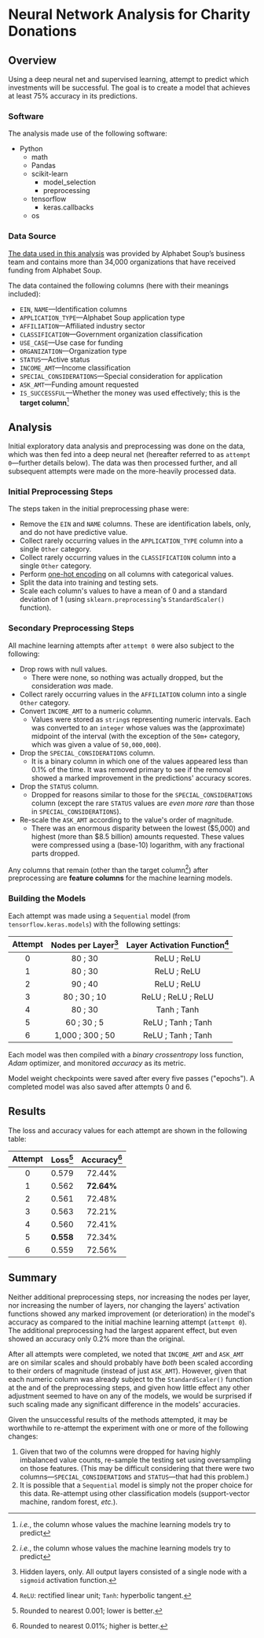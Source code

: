 # Neural Network Analysis for Charity Donations

## Overview

Using a deep neural net and supervised learning, attempt to predict which investments will be successful. The goal is to create a model that achieves at least 75% accuracy in its predictions.

### Software

The analysis made use of the following software:
- Python
  - math
  - Pandas
  - scikit-learn
    - model_selection
    - preprocessing
  - tensorflow
    - keras.callbacks
  - os

### Data Source

[The data used in this analysis](./Resources/charity_data.csv) was provided by Alphabet Soup’s business team and contains more than 34,000 organizations that have received funding from Alphabet Soup.

The data contained the following columns (here with their meanings included):
- `EIN`, `NAME`—Identification columns
- `APPLICATION_TYPE`—Alphabet Soup application type
- `AFFILIATION`—Affiliated industry sector
- `CLASSIFICATION`—Government organization classification
- `USE_CASE`—Use case for funding
- `ORGANIZATION`—Organization type
- `STATUS`—Active status
- `INCOME_AMT`—Income classification
- `SPECIAL_CONSIDERATIONS`—Special consideration for application
- `ASK_AMT`—Funding amount requested
- `IS_SUCCESSFUL`—Whether the money was used effectively; this is the **target column**[^target]

[^target]: _i.e._, the column whose values the machine learning models try to predict

## Analysis

Initial exploratory data analysis and preprocessing was done on the data, which was then fed into a deep neural net (hereafter referred to as `attempt 0`—further details below). The data was then processed further, and all subsequent attempts were made on the more-heavily processed data.

### Initial Preprocessing Steps

The steps taken in the initial preprocessing phase were:
- Remove the `EIN` and `NAME` columns. These are identification labels, only, and do not have predictive value.
- Collect rarely occurring values in the `APPLICATION_TYPE` column into a single `Other` category.
- Collect rarely occurring values in the `CLASSIFICATION` column into a single `Other` category.
- Perform [one-hot encoding](https://hackernoon.com/what-is-one-hot-encoding-why-and-when-do-you-have-to-use-it-e3c6186d008f) on all columns with categorical values.
- Split the data into training and testing sets.
- Scale each column's values to have a mean of 0 and a standard deviation of 1 (using `sklearn.preprocessing`'s `StandardScaler()` function).

### Secondary Preprocessing Steps

All machine learning attempts after `attempt 0` were also subject to the following:
- Drop rows with null values.
  - There were none, so nothing was actually dropped, but the consideration _was_ made.
- Collect rarely occurring values in the `AFFILIATION` column into a single `Other` category.
- Convert `INCOME_AMT` to a numeric column.
  - Values were stored as `string`s representing numeric intervals. Each was converted to an `integer` whose values was the (approximate) midpoint of the interval (with the exception of the `50m+` category, which was given a value of `50,000,000`).
- Drop the `SPECIAL_CONSIDERATIONS` column.
  - It is a binary column in which one of the values appeared less than 0.1% of the time. It was removed primary to see if the removal showed a marked improvement in the predictions' accuracy scores.
- Drop the `STATUS` column.
  - Dropped for reasons similar to those for the `SPECIAL_CONSIDERATIONS` column (except the rare `STATUS` values are _even more rare_ than those in `SPECIAL_CONSIDERATIONS`).
- Re-scale the `ASK_AMT` according to the value's order of magnitude.
  - There was an enormous disparity between the lowest ($5,000) and highest (more than $8.5 billion) amounts requested. These values were compressed using a (base-10) logarithm, with any fractional parts dropped.

Any columns that remain (other than the target column[^target]) after preprocessing are **feature columns** for the machine learning models.

### Building the Models

Each attempt was made using a `Sequential` model (from `tensorflow.keras.models`) with the following settings:

| Attempt | Nodes per Layer[^nodes] | Layer Activation Function[^activation] |
| :-:     | :-:                     | :-:                                    |
|    0    | 80 ; 30                 | ReLU ; ReLU                            |
|    1    | 80 ; 30                 | ReLU ; ReLU                            |
|    2    | 90 ; 40                 | ReLU ; ReLU                            |
|    3    | 80 ; 30 ; 10            | ReLU ; ReLU ; ReLU                     |
|    4    | 80 ; 30                 | Tanh ; Tanh                            |
|    5    | 60 ; 30 ; 5             | ReLU ; Tanh ; Tanh                     |
|    6    | 1,000 ; 300 ; 50        | ReLU ; Tanh ; Tanh                     |

[^nodes]: Hidden layers, only. All output layers consisted of a single node with a `sigmoid` activation function.
[^activation]: `ReLU`: rectified linear unit; `Tanh`: hyperbolic tangent.

Each model was then compiled with a _binary crossentropy_ loss function, _Adam_ optimizer, and monitored _accuracy_ as its metric.

Model weight checkpoints were saved after every five passes ("epochs"). A completed model was also saved after attempts 0 and 6.

## Results

The loss and accuracy values for each attempt are shown in the following table:

| Attempt | Loss[^loss] | Accuracy[^accuracy] |
| :-:     | :-:         | :-:                 |
|    0    | 0.579       | 72.44%              |
|    1    | 0.562       | **72.64%**          |
|    2    | 0.561       | 72.48%              |
|    3    | 0.563       | 72.21%              |
|    4    | 0.560       | 72.41%              |
|    5    | **0.558**   | 72.34%              |
|    6    | 0.559       | 72.56%              |

[^loss]: Rounded to nearest 0.001; lower is better.
[^accuracy]: Rounded to nearest 0.01%; higher is better.

## Summary

Neither additional preprocessing steps, nor increasing the nodes per layer, nor increasing the number of layers, nor changing the layers' activation functions showed any marked improvement (or deterioration) in the model's accuracy as compared to the initial machine learning attempt (`attempt 0`). The additional preprocessing had the largest apparent effect, but even showed an accuracy only 0.2% more than the original.

After all attempts were completed, we noted that `INCOME_AMT` and `ASK_AMT` are on similar scales and should probably have _both_ been scaled according to their orders of magnitude (instead of just `ASK_AMT`). However, given that each numeric column was already subject to the `StandardScaler()` function at the and of the preprocessing steps, and given how little effect any other adjustment seemed to have on any of the models, we would be surprised if such scaling made any significant difference in the models' accuracies.

Given the unsuccessful results of the methods attempted, it may be worthwhile to re-attempt the experiment with one or more of the following changes:
1. Given that two of the columns were dropped for having highly imbalanced value counts, re-sample the testing set using oversampling on those features. (This may be difficult considering that there were two columns—`SPECIAL_CONSIDERATIONS` and `STATUS`—that had this problem.)
2. It is possible that a `Sequential` model is simply not the proper choice for this data. Re-attempt using other classification models (support-vector machine, random forest, _etc._).

